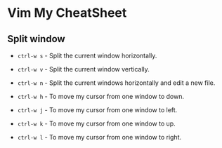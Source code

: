 # Vim My CheatSheet

## Split window

* ```ctrl-w s``` - Split the current window horizontally.
* ```ctrl-w v``` - Split the current window vertically.
* ```ctrl-w n``` - Split the current windows horizontally and edit a new file.

* ```ctrl-w h``` - To move my cursor from one window to down.
* ```ctrl-w j``` - To move my cursor from one window to left.
* ```ctrl-w k``` - To move my cursor from one window to up.
* ```ctrl-w l``` - To move my cursor from one window to right.


